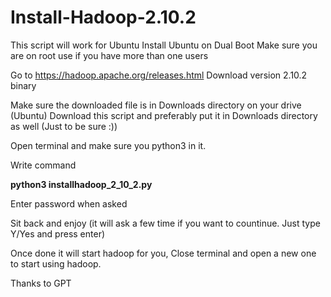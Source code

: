 # Install-Hadoop-2.10.2
This script will work for Ubuntu
Install Ubuntu on Dual Boot
Make sure you are on root use if you have more than one users

Go to
https://hadoop.apache.org/releases.html
Download version 2.10.2 binary

Make sure the downloaded file is in Downloads directory on your drive (Ubuntu)
Download this script and preferably put it in Downloads directory as well (Just to be sure :))

Open terminal and make sure you python3 in it.

Write command

**python3 installhadoop_2_10_2.py**

Enter password when asked

Sit back and enjoy (it will ask a few time if you want to countinue. Just type Y/Yes and press enter)

Once done it will start hadoop for you, Close terminal and open a new one to start using hadoop.


Thanks to GPT
